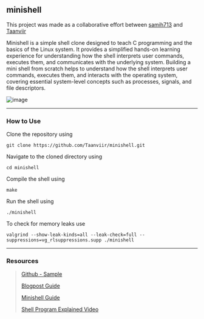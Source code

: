 ## minishell
This project was made as a collaborative effort between [samih713](https://github.com/samih713/) and [Taanviir](https://github.com/Taanviir)

Minishell is a simple shell clone designed to teach C programming and the basics of the Linux system. It provides a simplified hands-on learning experience for understanding how the shell interprets user commands, executes them, and communicates with the underlying system. Building a mini shell from scratch helps to understand how the shell interprets user commands, executes them, and interacts with the operating system, covering essential system-level concepts such as processes, signals, and file descriptors.

![image](https://github.com/Taanviir/minishell/assets/66136914/a5a23a00-baae-411c-81da-c64e331cc2e3)

---
### How to Use
Clone the repository using 
```
git clone https://github.com/Taanviir/minishell.git
```
Navigate to the cloned directory using
```
cd minishell
```
Compile the shell using
```
make
```
Run the shell using
```
./minishell
```

To check for memory leaks use
```
valgrind --show-leak-kinds=all --leak-check=full --suppressions=vg_rlsuppressions.supp ./minishell
```

---
### Resources

>[Github - Sample](https://github.com/maiadegraaf/minishell)
>
>[Blogpost Guide](https://brennan.io/2015/01/16/write-a-shell-in-c/)
>
>[Minishell Guide](https://harm-smits.github.io/42docs/projects/minishell)
>
>[Shell Program Explained Video](https://www.youtube.com/watch?v=ubt-UjcQUYg)

